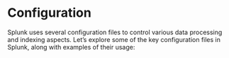 # Configuration

Splunk uses several configuration files to control various data processing and indexing aspects. Let’s explore some of the key configuration files in Splunk, along with examples of their usage:

